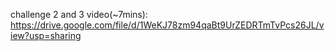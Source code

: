 challenge 2 and 3 video(~7mins): https://drive.google.com/file/d/1WeKJ78zm94qaBt9UrZEDRTmTvPcs26JL/view?usp=sharing 
